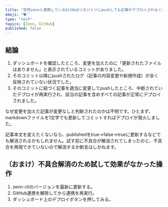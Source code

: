 ```yaml
---
title: "突然zennと連携しているGitHubリポジトリにpushしても記事がデプロイされなくなったときの対処法"
emoji: "🐕"
type: "tech"
topics: [Zenn, GitHub]
published: false
---
```

## 結論

1. ダッシュボードを確認したところ、変更を加えたのに「更新されたファイルはありません」と表示されているコミットがありました。
2. そのコミット以降にpushされたログ（記事の内容変更や新規作成）が全く反映されていない状況でした。
3. そのコミットに紐づく記事を適当に変更してpushしたところ、中断されていたデプロイが再実行され、該当の記事を含めすべての記事が正常にデプロイされました。

なぜ変更を加えた記事が変更なしと判断されたのかは不明です。ひとまず、markdownファイルを1文字でも更新してコミットすればデプロイが発火しました。

記事本文を変えたくないなら、publishedをtrue→false→trueに更新するなどでも解消されるかもしれません。試す前に不具合が解消されてしまったのと、不具合を再現できていないので解消するか断言はしかねます。

## （おまけ）不具合解消のため試して効果がなかった操作

1. zenn-cliのバージョンを最新に更新する。
2. GitHub連携を解除してから連携を再実行。
3. ダッシュボード上のデプロイボタンを押してみる。
